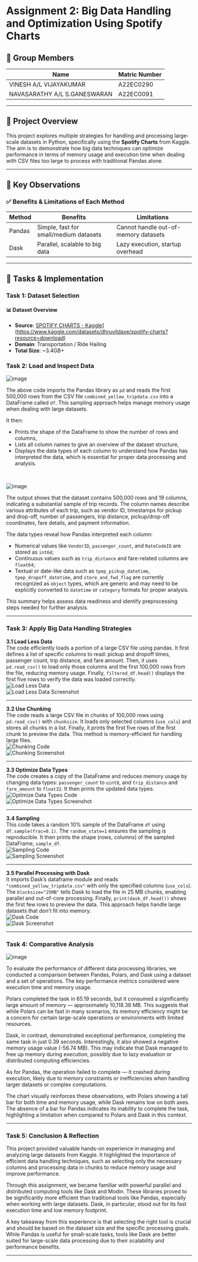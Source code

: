 # Assignment 2: Big Data Handling and Optimization Using Spotify Charts 
## 👥 Group Members

| Name               | Matric Number |
|--------------------|---------------|
| VINESH A/L VIJAYAKUMAR       | A22EC0290     |
| NAVASARATHY A/L S.GANESWARAN         | A22EC0091      |

---

## 📌 Project Overview

This project explores multiple strategies for handling and processing large-scale datasets in Python, specifically using the **Spotify Charts** from Kaggle. The aim is to demonstrate how big data techniques can optimize performance in terms of memory usage and execution time when dealing with CSV files too large to process with traditional Pandas alone.

---

## 📌 Key Observations
### ✅ Benefits & Limitations of Each Method

| Method  | Benefits                                               | Limitations                                   |
|---------|--------------------------------------------------------|-----------------------------------------------|
| Pandas  | Simple, fast for small/medium datasets                 | Cannot handle out-of-memory datasets          |
| Dask    | Parallel, scalable to big data                         | Lazy execution, startup overhead              |

---

## 🧪 Tasks & Implementation

### Task 1: Dataset Selection

#### 📊 Dataset Overview

- **Source**: [SPOTIFY CHARTS - Kaggle]([)](https://www.kaggle.com/datasets/dhruvildave/spotify-charts?resource=download)
- **Domain**: Transportation / Ride Hailing
- **Total Size**: ~3.4GB+



### Task 2: Load and Inspect Data

![image](https://github.com/user-attachments/assets/d1e53a20-9a62-40fc-92e5-775ceb7b6a32)

The above code imports the Pandas library as `pd` and reads the first 500,000 rows from the CSV file `combined_yellow_tripdata.csv` into a DataFrame called `df`. This sampling approach helps manage memory usage when dealing with large datasets. 

It then:
- Prints the shape of the DataFrame to show the number of rows and columns,
- Lists all column names to give an overview of the dataset structure,
- Displays the data types of each column to understand how Pandas has interpreted the data, which is essential for proper data processing and analysis.

<br>

![image](https://github.com/user-attachments/assets/0e05e91e-99a5-46d3-87b8-b675a67e65f0)

The output shows that the dataset contains 500,000 rows and 19 columns, indicating a substantial sample of trip records. The column names describe various attributes of each trip, such as vendor ID, timestamps for pickup and drop-off, number of passengers, trip distance, pickup/drop-off coordinates, fare details, and payment information. 

The data types reveal how Pandas interpreted each column:  
- Numerical values like ```VendorID```, ```passenger_count```, and ```RateCodeID``` are stored as ```int64```;  
- Continuous values such as ```trip_distance``` and fare-related columns are ```float64```;  
- Textual or date-like data such as ```tpep_pickup_datetime```, ```tpep_dropoff_datetime```, and ```store_and_fwd_flag``` are currently recognized as ```object``` types, which are generic and may need to be explicitly converted to ```datetime``` or ```category``` formats for proper analysis.

This summary helps assess data readiness and identify preprocessing steps needed for further analysis.


---

### Task 3: Apply Big Data Handling Strategies

**3.1 Load Less Data**  
The code efficiently loads a portion of a large CSV file using pandas. It first defines a list of specific columns to read: pickup and dropoff times, passenger count, trip distance, and fare amount. Then, it uses `pd.read_csv()` to load only those columns and the first 100,000 rows from the file, reducing memory usage. Finally, `filtered_df.head()` displays the first five rows to verify the data was loaded correctly.  
![Load Less Data](https://github.com/user-attachments/assets/1c8be1ac-43bc-448d-ad1d-733ece3ac5b6)  
![Load Less Data Screenshot](https://github.com/user-attachments/assets/c498e0b6-4741-4653-935e-22e5f5a2b677)

---

**3.2 Use Chunking**  
The code reads a large CSV file in chunks of 100,000 rows using `pd.read_csv()` with `chunksize`. It loads only selected columns (`use_cols`) and stores all chunks in a list. Finally, it prints the first five rows of the first chunk to preview the data. This method is memory-efficient for handling large files.  
![Chunking Code](https://github.com/user-attachments/assets/9683a42c-0cf5-4d5b-adb3-467239f84c3b)  
![Chunking Screenshot](https://github.com/user-attachments/assets/03ce04da-bad6-4620-b7e5-f18c6d51e068)

---

**3.3 Optimize Data Types**  
The code creates a copy of the DataFrame and reduces memory usage by changing data types: `passenger_count` to `uint8`, and `trip_distance` and `fare_amount` to `float32`. It then prints the updated data types.  
![Optimize Data Types Code](https://github.com/user-attachments/assets/f0676cc4-1751-4fda-8497-e95666c975d8)  
![Optimize Data Types Screenshot](https://github.com/user-attachments/assets/c69b3c74-398e-46f5-aff9-640663b8b128)

---

**3.4 Sampling**  
This code takes a random 10% sample of the DataFrame `df` using `df.sample(frac=0.1)`. The `random_state=1` ensures the sampling is reproducible. It then prints the shape (rows, columns) of the sampled DataFrame, `sample_df`.  
![Sampling Code](https://github.com/user-attachments/assets/93f4d286-c9f0-4c83-91a8-2e0e5c0d0927)  
![Sampling Screenshot](https://github.com/user-attachments/assets/0b917be5-af71-4a61-b7ce-389ae6fb8fb0)

---

**3.5 Parallel Processing with Dask**  
It imports Dask’s dataframe module and reads `"combined_yellow_tripdata.csv"` with only the specified columns (`use_cols`). The `blocksize="25MB"` tells Dask to load the file in 25 MB chunks, enabling parallel and out-of-core processing. Finally, `print(dask_df.head())` shows the first few rows to preview the data. This approach helps handle large datasets that don’t fit into memory.  
![Dask Code](https://github.com/user-attachments/assets/fe57504c-f546-4e39-b1f5-66c81c81c34d)  
![Dask Screenshot](https://github.com/user-attachments/assets/63fda419-d6a9-439e-8047-dc615d877fa7)

---

### Task 4: Comparative Analysis
![image](https://github.com/user-attachments/assets/30a7c60f-9145-4c6d-a162-5e3ee70f9faa)

To evaluate the performance of different data processing libraries, we conducted a comparison between Pandas, Polars, and Dask using a dataset and a set of operations. The key performance metrics considered were execution time and memory usage.

Polars completed the task in 65.19 seconds, but it consumed a significantly large amount of memory — approximately 10,118.38 MB. This suggests that while Polars can be fast in many scenarios, its memory efficiency might be a concern for certain large-scale operations or environments with limited resources.

Dask, in contrast, demonstrated exceptional performance, completing the same task in just 0.39 seconds. Interestingly, it also showed a negative memory usage value (-56.74 MB). This may indicate that Dask managed to free up memory during execution, possibly due to lazy evaluation or distributed computing efficiencies.

As for Pandas, the operation failed to complete — it crashed during execution, likely due to memory constraints or inefficiencies when handling larger datasets or complex computations.

The chart visually reinforces these observations, with Polars showing a tall bar for both time and memory usage, while Dask remains low on both axes. The absence of a bar for Pandas indicates its inability to complete the task, highlighting a limitation when compared to Polars and Dask in this context.


---

### Task 5: Conclusion & Reflection
This project provided valuable hands-on experience in managing and analyzing large datasets from Kaggle. It highlighted the importance of efficient data handling techniques, such as selecting only the necessary columns and processing data in chunks to reduce memory usage and improve performance.

Through this assignment, we became familiar with powerful parallel and distributed computing tools like Dask and Modin. These libraries proved to be significantly more efficient than traditional tools like Pandas, especially when working with large datasets. Dask, in particular, stood out for its fast execution time and low memory footprint.

A key takeaway from this experience is that selecting the right tool is crucial and should be based on the dataset size and the specific processing goals. While Pandas is useful for small-scale tasks, tools like Dask are better suited for large-scale data processing due to their scalability and performance benefits.

---
